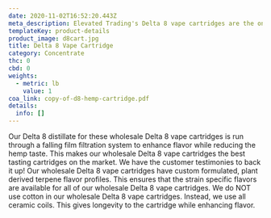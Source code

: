```yaml
---
date: 2020-11-02T16:52:20.443Z
meta_description: Elevated Trading's Delta 8 vape cartridges are the only vape cartridge...
templateKey: product-details
product_image: d8cart.jpg
title: Delta 8 Vape Cartridge
category: Concentrate
thc: 0
cbd: 0
weights:
  - metric: lb
    value: 1
coa_link: copy-of-d8-hemp-cartridge.pdf
details:
  info: []
---
```

Our Delta 8 distillate for these wholesale Delta 8 vape cartridges
is run through a falling film filtration system to enhance flavor while
reducing the hemp taste. This makes our wholesale Delta 8 vape cartridges
the best tasting cartridges on the market. We have the customer testimonies
to back it up! Our wholesale Delta 8 vape cartridges have custom formulated,
plant derived terpene flavor profiles. This ensures that the strain specific
flavors are available for all of our wholesale Delta 8 vape cartridges. We
do NOT use cotton in our wholesale Delta 8 vape cartridges. Instead, we use
all ceramic coils. This gives longevity to the cartridge while enhancing
flavor.